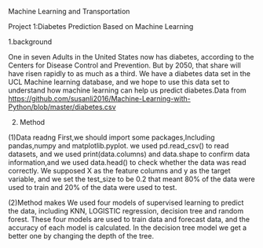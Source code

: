 Machine Learning and Transportation

Project 1:Diabetes Prediction Based on Machine Learning

1.background
   
   One in seven Adults in the United States now has diabetes, according to the Centers for Disease Control and Prevention. But by 2050, that share will have risen rapidly to as much as a third. We have a diabetes data set in the UCL Machine learning database, and we hope to use this data set to understand how machine learning can help us predict diabetes.Data from  https://github.com/susanli2016/Machine-Learning-with-Python/blob/master/diabetes.csv

2. Method
 
 (1)Data readng
     First,we should import some packages,Including pandas,numpy and matplotlib.pyplot. we used pd.read_csv() to read datasets, and we used print(data.columns) and data.shape to confirm data information,and we used data.head() to check whether the data was read correctly.  We supposed X as the feature columns and y as the target variable, and we set the test_size to be 0.2 that meant 80% of the data were used to train and 20% of the data were used to test.

 (2)Method makes
    We used four models of supervised learning to predict the data, including KNN, LOGISTIC regression, decision tree and random forest. These four models are used to train data and forecast data, and the accuracy of each model is calculated. In the decision tree model we get a better one by changing the depth of the tree.
